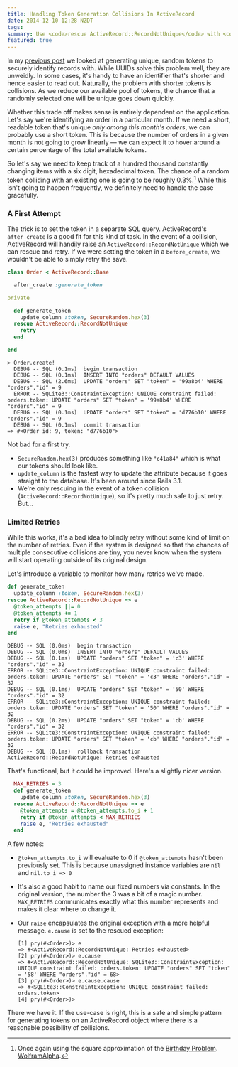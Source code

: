 ```yaml
---
title: Handling Token Generation Collisions In ActiveRecord
date: 2014-12-10 12:28 NZDT
tags:
summary: Use <code>rescue ActiveRecord::RecordNotUnique</code> with <code>retry</code> to handle collisions when applicable.
featured: true
---
```


In my [previous post](/blog/2014/12/07/generating-unique-random-tokens/) we looked at generating unique, random tokens to securely identify records with. While UUIDs solve this problem well, they are unweidly. In some cases, it's handy to have an identifier that's shorter and hence easier to read out. Naturally, the problem with shorter tokens is collisions. As we reduce our available pool of tokens, the chance that a randomly selected one will be unique goes down quickly.

Whether this trade off makes sense is entirely dependent on the application. Let's say we're identifying an order in a particular month. If we need a short, readable token that's unique _only among this month's orders_, we can probably use a short token. This is because the number of orders in a given month is not going to grow linearly — we can expect it to hover around a certain percentage of the total available tokens.

So let's say we need to keep track of a hundred thousand constantly changing items with a six digit, hexadecimal token. The chance of a random token colliding with an existing one is going to be roughly 0.3%.[^1] While this isn't going to happen frequently, we definitely need to handle the case gracefully.

### A First Attempt

The trick is to set the token in a separate SQL query. ActiveRecord's `after_create` is a good fit for this kind of task. In the event of a collision, ActiveRecord will handily raise an `ActiveRecord::RecordNotUnique` which we can rescue and retry. If we were setting the token in a `before_create`, we wouldn't be able to simply retry the save.

~~~ruby
class Order < ActiveRecord::Base

  after_create :generate_token

private

  def generate_token
    update_column :token, SecureRandom.hex(3)
  rescue ActiveRecord::RecordNotUnique
    retry
  end

end
~~~

    > Order.create!
      DEBUG -- SQL (0.1ms)  begin transaction
      DEBUG -- SQL (0.1ms)  INSERT INTO "orders" DEFAULT VALUES
      DEBUG -- SQL (2.6ms)  UPDATE "orders" SET "token" = '99a8b4' WHERE "orders"."id" = 9
      ERROR -- SQLite3::ConstraintException: UNIQUE constraint failed: orders.token: UPDATE "orders" SET "token" = '99a8b4' WHERE "orders"."id" = 9
      DEBUG -- SQL (0.1ms)  UPDATE "orders" SET "token" = 'd776b10' WHERE "orders"."id" = 9
      DEBUG -- SQL (0.1ms)  commit transaction
    => #<Order id: 9, token: "d776b10">

Not bad for a first try.

  * `SecureRandom.hex(3)` produces something like `"c41a84"` which is what our tokens should look like.
  * `update_column` is the fastest way to update the attribute because it goes straight to the database. It's been around since Rails 3.1.
  * We're only rescuing in the event of a token collision (`ActiveRecord::RecordNotUnique`), so it's pretty much safe to just retry. But…

### Limited Retries

While this works, it's a bad idea to blindly retry without some kind of limit on the number of retries. Even if the system is designed so that the chances of multiple consecutive collisions are tiny, you never know when the system will start operating outside of its original design.

Let's introduce a variable to monitor how many retries we've made.

~~~ruby
def generate_token
  update_column :token, SecureRandom.hex(3)
rescue ActiveRecord::RecordNotUnique => e
  @token_attempts ||= 0
  @token_attempts += 1
  retry if @token_attempts < 3
  raise e, "Retries exhausted"
end
~~~

    DEBUG -- SQL (0.0ms)  begin transaction
    DEBUG -- SQL (0.0ms)  INSERT INTO "orders" DEFAULT VALUES
    DEBUG -- SQL (0.1ms)  UPDATE "orders" SET "token" = 'c3' WHERE "orders"."id" = 32
    ERROR -- SQLite3::ConstraintException: UNIQUE constraint failed: orders.token: UPDATE "orders" SET "token" = 'c3' WHERE "orders"."id" = 32
    DEBUG -- SQL (0.1ms)  UPDATE "orders" SET "token" = '50' WHERE "orders"."id" = 32
    ERROR -- SQLite3::ConstraintException: UNIQUE constraint failed: orders.token: UPDATE "orders" SET "token" = '50' WHERE "orders"."id" = 32
    DEBUG -- SQL (0.2ms)  UPDATE "orders" SET "token" = 'cb' WHERE "orders"."id" = 32
    ERROR -- SQLite3::ConstraintException: UNIQUE constraint failed: orders.token: UPDATE "orders" SET "token" = 'cb' WHERE "orders"."id" = 32
    DEBUG -- SQL (0.1ms)  rollback transaction
    ActiveRecord::RecordNotUnique: Retries exhausted

That's functional, but it could be improved. Here's a slightly nicer version.

~~~ruby
  MAX_RETRIES = 3
  def generate_token
    update_column :token, SecureRandom.hex(3)
  rescue ActiveRecord::RecordNotUnique => e
    @token_attempts = @token_attempts.to_i + 1
    retry if @token_attempts < MAX_RETRIES
    raise e, "Retries exhausted"
  end
~~~

A few notes:

  * `@token_attempts.to_i` will evaluate to 0 if `@token_attempts` hasn't been previously set. This is because unassigned instance variables are `nil` and `nil.to_i => 0`
  * It's also a good habit to name our fixed numbers via constants. In the original version, the number the 3 was a bit of a magic number. `MAX_RETRIES` communicates exactly what this number represents and makes it clear where to change it.
  * Our `raise` encapsulates the original exception with a more helpful message. `e.cause` is set to the rescued exception:

        [1] pry(#<Order>)> e
        => #<ActiveRecord::RecordNotUnique: Retries exhausted>
        [2] pry(#<Order>)> e.cause
        => #<ActiveRecord::RecordNotUnique: SQLite3::ConstraintException: UNIQUE constraint failed: orders.token: UPDATE "orders" SET "token" = '58' WHERE "orders"."id" = 68>
        [3] pry(#<Order>)> e.cause.cause
        => #<SQLite3::ConstraintException: UNIQUE constraint failed: orders.token>
        [4] pry(#<Order>)>

There we have it. If the use-case is right, this is a safe and simple pattern for generating tokens on an ActiveRecord object where there is a reasonable possibility of collisions.


[^1]: Once again using the square approximation of the [Birthday Problem][wiki-bday]. [WolframAlpha][wa-bday].

[wiki-bday]: http://en.wikipedia.org/wiki/Birthday_problem
[wa-bday]: http://www.wolframalpha.com/input/?i=100000+%2F+%282+*+%2816%5E6%29%29
